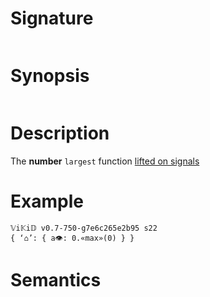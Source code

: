 # Signature
```vikid-signature
```

# Synopsis
```vikid-synopsis
```

# Description
The __number__ `largest` function [lifted on signals](/refman/concepts/pure_functions)

# Example
```vikid-script
𝕍i𝕂i𝔻 v0.7-750-g7e6c265e2b95 s22
{ ‘⌂’: { a👁: 0.«max»(0) } }
```




# Semantics
